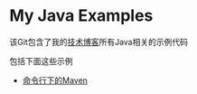 My Java Examples
===============

该Git包含了我的[技术博客](http://blog.dengqinghua.net)所有Java相关的示例代码

包括下面这些示例

- [命令行下的Maven](http://blog.dengqinghua.net/maven_under_command_line.html)

